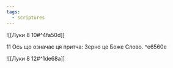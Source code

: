 ```yaml
---
tags:
  - scriptures
---
```


![[Луки 8 10#^4fa50d]]

11 Ось що означає ця притча: Зерно це Боже Слово. ^e6560e

![[Луки 8 12#^1de68a]]